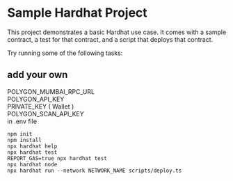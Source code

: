 # Sample Hardhat Project

This project demonstrates a basic Hardhat use case. It comes with a sample contract, a test for that contract, and a script that deploys that contract.

Try running some of the following tasks:
## add your own
POLYGON_MUMBAI_RPC_URL <br>
POLYGON_API_KEY <br>
PRIVATE_KEY ( Wallet ) <br>
POLYGON_SCAN_API_KEY<br>
in .env file
```shell
npm init
npm install
npx hardhat help
npx hardhat test
REPORT_GAS=true npx hardhat test
npx hardhat node
npx hardhat run --network NETWORK_NAME scripts/deploy.ts
```
